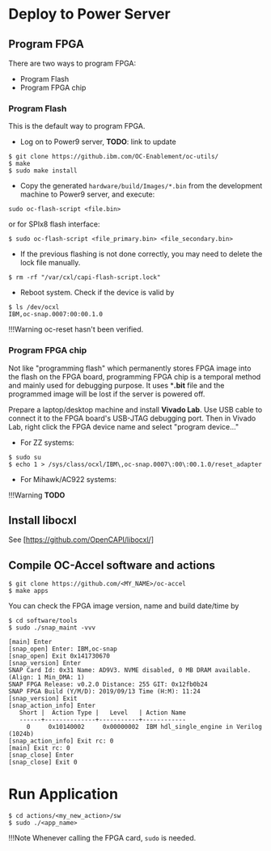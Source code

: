 # Deploy to Power Server

## Program FPGA

There are two ways to program FPGA: 
* Program Flash
* Program FPGA chip

### Program Flash

This is the default way to program FPGA. 

* Log on to Power9 server,  **TODO**: link to update

``` 
$ git clone https://github.ibm.com/OC-Enablement/oc-utils/
$ make
$ sudo make install
```

* Copy the generated `hardware/build/Images/*.bin` from the development machine to Power9 server, and execute: 

```
sudo oc-flash-script <file.bin>
```
 or for SPIx8 flash interface:

```
$ sudo oc-flash-script <file_primary.bin> <file_secondary.bin>
```

* If the previous flashing is not done correctly, you may need to delete the lock file manually.

```
$ rm -rf "/var/cxl/capi-flash-script.lock"
```

* Reboot system. Check if the device is valid by 

```
$ ls /dev/ocxl
IBM,oc-snap.0007:00:00.1.0
```



!!!Warning
    oc-reset hasn't been verified. 

### Program FPGA chip

Not like "programming flash" which permanently stores FPGA image into the flash on the FPGA board, programming FPGA chip is a temporal method and mainly used for debugging purpose. It uses ***.bit** file and the programmed image will be lost if the server is powered off. 

Prepare a laptop/desktop machine and install **Vivado Lab**. Use USB cable to connect it to the FPGA board's USB-JTAG debugging port. Then in Vivado Lab, right click the FPGA device name and select "program device..."

* For ZZ systems:
```
$ sudo su
$ echo 1 > /sys/class/ocxl/IBM\,oc-snap.0007\:00\:00.1.0/reset_adapter
```

* For Mihawk/AC922 systems:

!!!Warning
    **TODO**

## Install libocxl

See [https://github.com/OpenCAPI/libocxl/]

[https://github.com/OpenCAPI/libocxl/]: https://github.com/OpenCAPI/libocxl/


## Compile OC-Accel software and actions

```
$ git clone https://github.com/<MY_NAME>/oc-accel
$ make apps
```

You can check the FPGA image version, name and build date/time by 

```
$ cd software/tools
$ sudo ./snap_maint -vvv
```

```
[main] Enter
[snap_open] Enter: IBM,oc-snap
[snap_open] Exit 0x141730670
[snap_version] Enter
SNAP Card Id: 0x31 Name: AD9V3. NVME disabled, 0 MB DRAM available. (Align: 1 Min_DMA: 1)
SNAP FPGA Release: v0.2.0 Distance: 255 GIT: 0x12fb0b24
SNAP FPGA Build (Y/M/D): 2019/09/13 Time (H:M): 11:24
[snap_version] Exit
[snap_action_info] Enter
   Short |  Action Type |   Level   | Action Name
   ------+--------------+-----------+------------
     0     0x10140002     0x00000002  IBM hdl_single_engine in Verilog (1024b)
[snap_action_info] Exit rc: 0
[main] Exit rc: 0
[snap_close] Enter
[snap_close] Exit 0
```

# Run Application

```
$ cd actions/<my_new_action>/sw
$ sudo ./<app_name>
```

!!!Note
    Whenever calling the FPGA card, `sudo` is needed.

